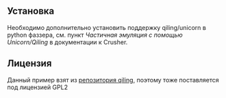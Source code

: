 ## Установка

Необходимо дополнительно установить поддержку qiling/unicorn в python фаззера, см. пункт _Частичная
эмуляция с помощью Unicorn/Qiling_ в документации к Crusher.

## Лицензия

Данный пример взят из [репозитория qiling](https://github.com/qilingframework/qiling), поэтому тоже
поставляется под лицензией GPL2
